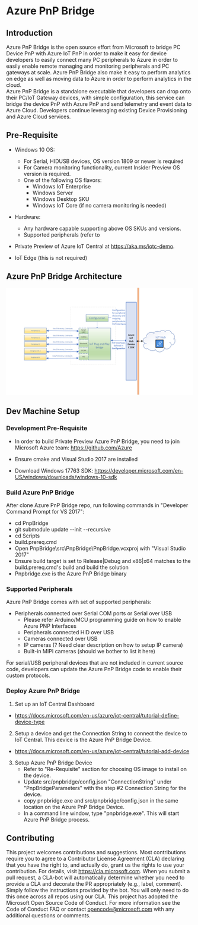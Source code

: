 
# Azure PnP Bridge

## Introduction
Azure PnP Bridge is the open source effort from Microsoft to bridge PC Device PnP with Azure IoT PnP in order to make it easy for device developers to easily connect many PC peripherals to Azure in order to easily enable remote managing and monitoring peripherals and PC gateways at scale.  Azure PnP Bridge also make it easy to perform analytics on edge as well as moving data to Azure in order to perform analytics in the cloud.  
Azure PnP Bridge is a standalone executable that developers can drop onto their PC/IoT Gateway devices, with simple configuration, this service can bridge the device PnP with Azure PnP and send telemetry and event data to Azure Cloud.  Developers continue leveraging existing Device Provisioning and Azure Cloud services.  


## Pre-Requisite
- Windows 10 OS:
  - For Serial, HIDUSB devices, OS version 1809 or newer is required
  - For Camera monitoring functionality, current Insider Preview OS version is required.
  - One of the following OS flavors:
    - Windows IoT Enterprise
    - Windows Server
    - Windows Desktop SKU
    - Windows IoT Core (if no camera monitoring is needed)

- Hardware:
  - Any hardware capable supporting above OS SKUs and versions.
  - Supported peripherals (refer to 

- Private Preview of Azure IoT Central at https://aka.ms/iotc-demo.

- IoT Edge (this is not required)

## Azure PnP Bridge Architecture
![Architecture](./pnpbridge/docs/Pictures/AzurePnPBridge.png)

## Dev Machine Setup

### Development Pre-Requisite
- In order to build Private Preview Azure PnP Bridge, you need to join Microsoft Azure team: https://github.com/Azure

- Ensure cmake and Visual Studio 2017 are installed

- Download Windows 17763 SDK: https://developer.microsoft.com/en-US/windows/downloads/windows-10-sdk


### Build Azure PnP Bridge
  After clone Azure PnP Bridge repo, run following commands in "Developer Command Prompt for VS 2017":
  - cd PnpBridge
  - git submodule update --init --recursive 
  - cd Scripts
  - build.prereq.cmd
  - Open PnpBridge\src\PnpBridge\PnpBridge.vcxproj with "Visual Studio 2017"
  - Ensure build target is set to Release|Debug and x86|x64 matches to the build.prereq.cmd's build and build the solution
  - Pnpbridge.exe is the Azure PnP Bridge binary

### Supported Peripherals

Azure PnP Bridge comes with set of supported peripherals:
- Peripherals connected over Serial COM ports or Serial over USB
    - Please refer Arduino/MCU programming guide on how to enable Azure PNP Interfaces
    - Peripherals connected HID over USB
    - Cameras connected over USB
    - IP cameras (? Need clear description on how to setup IP camera)
    - Built-in MIPI cameras (should we bother to list it here)

For serial/USB peripheral devices that are not included in current source code, developers can update the Azure PnP Bridge code to enable their custom protocols.

### Deploy Azure PnP Bridge

1. Set up an IoT Central Dashboard
  - https://docs.microsoft.com/en-us/azure/iot-central/tutorial-define-device-type 

2. Setup a device and get the Connection String to connect the device to IoT Central.  This device is the Azure PnP Bridge Device. 
  - https://docs.microsoft.com/en-us/azure/iot-central/tutorial-add-device

3. Setup Azure PnP Bridge Device
    - Refer to "Re-Requisite" section for choosing OS image to install on the device. 
    - Update src/pnpbridge/config.json "ConnectionString" under "PnpBridgeParameters" with the step #2 Connection String for the device.    
    - copy pnpbridge.exe and src/pnpbridge/config.json in the same location on the Azure PnP Bridge Device.
    - In a command line window, type "pnpbridge.exe".  This will start Azure PnP Bridge process.  

## Contributing
This project welcomes contributions and suggestions. Most contributions require you to agree to a Contributor License Agreement (CLA) declaring that you have the right to, and actually do, grant us the rights to use your contribution. For details, visit https://cla.microsoft.com.
When you submit a pull request, a CLA-bot will automatically determine whether you need to provide a CLA and decorate the PR appropriately (e.g., label, comment). Simply follow the instructions provided by the bot. You will only need to do this once across all repos using our CLA.
This project has adopted the Microsoft Open Source Code of Conduct. For more information see the Code of Conduct FAQ or contact opencode@microsoft.com with any additional questions or comments.